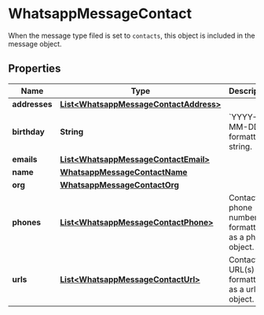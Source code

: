 

# WhatsappMessageContact

When the message type filed is set to `contacts`, this object is included in the message object.

## Properties

| Name | Type | Description | Notes |
|------------ | ------------- | ------------- | -------------|
|**addresses** | [**List&lt;WhatsappMessageContactAddress&gt;**](WhatsappMessageContactAddress.md) |  |  [optional] |
|**birthday** | **String** | &#x60;YYYY-MM-DD&#x60; formatted string. |  [optional] |
|**emails** | [**List&lt;WhatsappMessageContactEmail&gt;**](WhatsappMessageContactEmail.md) |  |  [optional] |
|**name** | [**WhatsappMessageContactName**](WhatsappMessageContactName.md) |  |  |
|**org** | [**WhatsappMessageContactOrg**](WhatsappMessageContactOrg.md) |  |  [optional] |
|**phones** | [**List&lt;WhatsappMessageContactPhone&gt;**](WhatsappMessageContactPhone.md) | Contact phone number(s) formatted as a phone object. |  [optional] |
|**urls** | [**List&lt;WhatsappMessageContactUrl&gt;**](WhatsappMessageContactUrl.md) | Contact URL(s) formatted as a urls object. |  [optional] |



